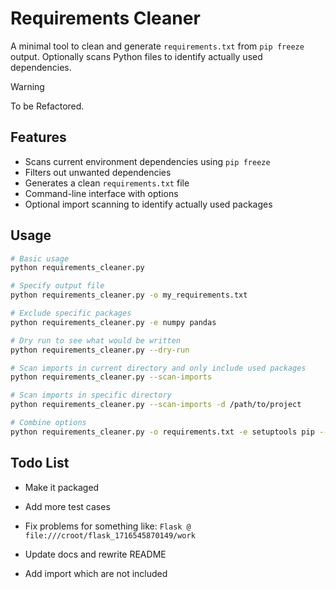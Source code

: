 # Requirements Cleaner

A minimal tool to clean and generate `requirements.txt` from `pip freeze` output.
Optionally scans Python files to identify actually used dependencies.

>[!WARNING]
> To be Refactored.

## Features

- Scans current environment dependencies using `pip freeze`
- Filters out unwanted dependencies
- Generates a clean `requirements.txt` file
- Command-line interface with options
- Optional import scanning to identify actually used packages

## Usage

```bash
# Basic usage
python requirements_cleaner.py

# Specify output file
python requirements_cleaner.py -o my_requirements.txt

# Exclude specific packages
python requirements_cleaner.py -e numpy pandas

# Dry run to see what would be written
python requirements_cleaner.py --dry-run

# Scan imports in current directory and only include used packages
python requirements_cleaner.py --scan-imports

# Scan imports in specific directory
python requirements_cleaner.py --scan-imports -d /path/to/project

# Combine options
python requirements_cleaner.py -o requirements.txt -e setuptools pip --scan-imports --dry-run
```

## Todo List

- Make it packaged

- Add more test cases

- Fix problems for something like: `Flask @ file:///croot/flask_1716545870149/work`

- Update docs and rewrite README

- Add import which are not included